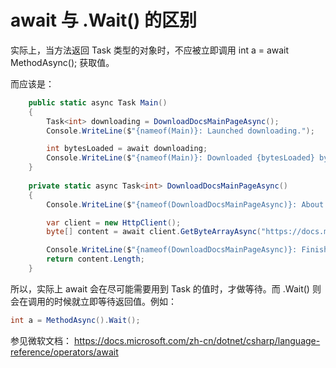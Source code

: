 # await 与 .Wait() 的区别

实际上，当方法返回 Task<object> 类型的对象时，不应被立即调用 int a = await MethodAsync(); 获取值。

而应该是：

```C#
    public static async Task Main()
    {
        Task<int> downloading = DownloadDocsMainPageAsync();
        Console.WriteLine($"{nameof(Main)}: Launched downloading.");

        int bytesLoaded = await downloading;
        Console.WriteLine($"{nameof(Main)}: Downloaded {bytesLoaded} bytes.");
    }
    
    private static async Task<int> DownloadDocsMainPageAsync()
    {
        Console.WriteLine($"{nameof(DownloadDocsMainPageAsync)}: About to start downloading.");

        var client = new HttpClient();
        byte[] content = await client.GetByteArrayAsync("https://docs.microsoft.com/en-us/");

        Console.WriteLine($"{nameof(DownloadDocsMainPageAsync)}: Finished downloading.");
        return content.Length;
    }
```

所以，实际上 await 会在尽可能需要用到 Task 的值时，才做等待。而 .Wait() 则会在调用的时候就立即等待返回值。例如：

```c#
int a = MethodAsync().Wait();
```

参见微软文档： <https://docs.microsoft.com/zh-cn/dotnet/csharp/language-reference/operators/await>
